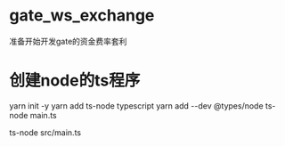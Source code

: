 # gate_ws_exchange
准备开始开发gate的资金费率套利


# 创建node的ts程序
   yarn init -y
   yarn add ts-node typescript
   yarn add --dev @types/node
   ts-node main.ts 
 
 ts-node src/main.ts
